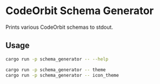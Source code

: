 ﻿# CodeOrbit Schema Generator

Prints various CodeOrbit schemas to stdout.

## Usage

```sh
cargo run -p schema_generator -- --help

cargo run -p schema_generator -- theme
cargo run -p schema_generator -- icon_theme
```
